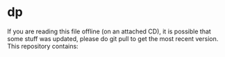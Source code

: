 # dp

If you are reading this file offline (on an attached CD), it is possible that some stuff was updated, please do git pull to get the most recent version.
This repository contains:

